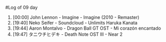 #Log of 09 day

1. [00:00] John Lennon - Imagine - Imagine (2010 - Remaster)
1. [19:40] Neko Seifer - Soundcloud - Unlimits Haruka Kanata
1. [19:44] Aaron Montalvo - Dragon Ball GT OST - Mi corazón encantado
1. [19:47] タニウチヒデキ - Death Note OST III - Near 2
